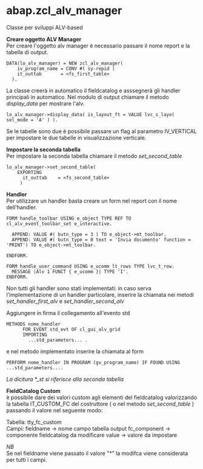 # abap.zcl_alv_manager
Classe per sviluppi ALV-based

<b>Creare oggetto ALV Manager</b>    
Per creare l'oggetto alv manager è necessario passare il nome report e la tabella di output.

```abap
DATA(lo_alv_manager) = NEW zcl_alv_manager(
    iv_program_name = CONV #( sy-repid )
    it_outtab       = <fs_first_table>
  ).
```

La classe creerà in automatico il fieldcatalog e asssegnerà gli handler principali in automatico.
Nel modulo di output chiamare il metodo <i>display_data</i> per mostrare l'alv.
```abap
lo_alv_manager->display_data( is_layout_ft = VALUE lvc_s_layo( sel_mode = 'A' ) ).
```
Se le tabelle sono due è possibile passare un flag al parametro IV_VERTICAL per impostare le due tabelle in visualizzazione verticale.

<b>Impostare la seconda tabella</b>    
Per impostare la seconda tabella chiamare il metodo <i>set_second_table</i>
```abap
lo_alv_manager->set_second_table(
    EXPORTING
      it_outtab    = <fs_second_table>
     )
```

<b>Handler</b>     
Per utilizzare un handler basta creare un form nel report con il nome dell'handler.
```abap
FORM handle_toolbar USING e_object TYPE REF TO cl_alv_event_toolbar_set e_interactive.

  APPEND: VALUE #( butn_type = 3 ) TO e_object->mt_toolbar.
  APPEND: VALUE #( butn_type = 0 text = 'Invia documento' function = 'PRINT') TO e_object->mt_toolbar.

ENDFORM.

FORM handle_user_command USING e_ucomm lt_rows TYPE lvc_t_row.
  MESSAGE |Alv 1 FUNCT { e_ucomm }| TYPE 'I'.
ENDFORM.
```

Non tutti gli handler sono stati implementati: in caso serva l'implementazione di un handler particolare, inserire la chiamata nei metodi <i>set_handler_first_alv</i> e <i>set_handler_second_alv</i>

Aggiungere in firma il collegamento all'evento std
```abap
METHODS nome_handler
      FOR EVENT std_evt OF cl_gui_alv_grid
      IMPORTING
        ...std_parameters... .
```

e nel metodo implementato inserire la chiamata al form
```abap
PERFORM nome_handler IN PROGRAM (gv_program_name) IF FOUND USING ...std_parameters....
```

<i>La dicitura *_st si riferisce alla seconda tabella</i>    

<b>FieldCatalog Custom</b>    
è possibile dare dei valori custom agli elementi del fieldcatalog valorizzando la tabella IT_CUSTOM_FC del costruttore ( o nel metodo <i>set_second_table</i> ) passando il valore nel seguente modo:

Tabella: tty_fc_custom    
Campi: fieldname -> nome campo tabella output
       fc_component -> componente fieldcatalog da modificare
       value -> valore da impostare
       
<i>NB</i>    
Se nel fieldname viene passato il valore "*" la modifca viene considerata per tutti i campi.

